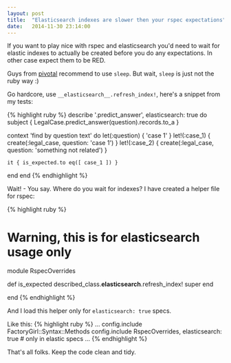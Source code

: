 ```yaml
---
layout: post
title:  "Elasticsearch indexes are slower then your rspec expectations"
date:   2014-11-30 23:14:00
---
```


If you want to play nice with rspec and elasticsearch you'd need to wait for elastic indexes
to actually be created before you do any expectations. In other case expect them to be <span class='red'>RED</span>.

Guys from [pivotal](http://pivotallabs.com/rspec-elasticsearchruby-elasticsearchmodel/) recommend to use `sleep`.
But wait, `sleep` is just not the ruby way :)

Go hardcore, use `__elasticsearch__.refresh_index!`, here's a snippet from my tests:

{% highlight ruby %}
describe '.predict_answer', elasticsearch: true do
  subject { LegalCase.predict_answer(question).records.to_a }

  context 'find by question text' do
    let(:question) { 'case 1' }
    let!(:case_1)  { create(:legal_case, question: 'case 1') }
    let!(:case_2)  { create(:legal_case, question: 'something not related') }

    it { is_expected.to eq([ case_1 ]) }
  end
end
{% endhighlight %}

Wait! - You say. Where do you wait for indexes?
I have created a helper file for rspec:

{% highlight ruby %}
# Warning, this is for elasticsearch usage only
module RspecOverrides

  def is_expected
    described_class.__elasticsearch__.refresh_index!
    super
  end

end
{% endhighlight %}

And I load this helper only for `elasticsearch: true` specs.

Like this:
{% highlight ruby %}
...
config.include FactoryGirl::Syntax::Methods
config.include RspecOverrides, elasticsearch: true # only in elastic specs
...
{% endhighlight %}

That's all folks. Keep the code clean and tidy.